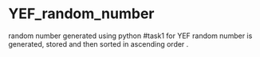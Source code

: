 # YEF_random_number
random number generated using python 
#task1 for YEF
random number is generated, stored 
and then sorted in ascending order .

